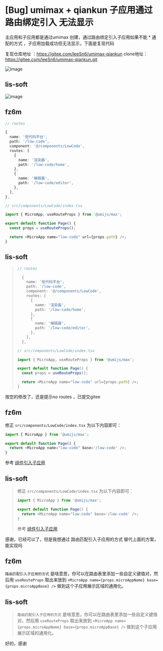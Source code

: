 # [Bug] umimax + qiankun 子应用通过路由绑定引入 无法显示

主应用和子应用都是通过umimax 创建，通过路由绑定引入子应用如果不能 \* 通配的方式 ，子应用加载成功但无法显示，下面是复现代码

复现仓库地址 ：https://gitee.com/leeSn6/umimax-qiankun
clone地址： https://gitee.com/leeSn6/umimax-qiankun.git

![image](https://github.com/umijs/umi/assets/73830471/ebec8d3e-a80b-41d9-a31d-bef2cfb1417b)

## lis-soft

![image](https://github.com/umijs/umi/assets/73830471/e5aa87aa-601e-475c-abcf-89d46e07d77a)

## fz6m

```ts
// routes

{
  name: '低代码平台',
  path: '/low-code',
  component: '@/components/LowCode',
  routes: [
    {
      name: '渲染器',
      path: '/low-code/home',
    },
    {
      name: '编辑器',
      path: '/low-code/editor',
    },
  ],
},
```

```ts
// src/components/LowCode/index.tsx

import { MicroApp, useRouteProps } from '@umijs/max';

export default function Page() {
  const props = useRouteProps();

  return <MicroApp name="low-code" url={props.path} />;
}
```

## lis-soft

> ```ts
> // routes
>
>   {
>     name: '低代码平台',
>     path: '/low-code',
>     component: '@/components/LowCode',
>     routes: [
>       {
>         name: '渲染器',
>         path: '/low-code/home',
>       },
>       {
>         name: '编辑器',
>         path: '/low-code/editor',
>       },
>     ],
>   },
> ```
>
> ```ts
> // src/components/LowCode/index.tsx
>
> import { MicroApp, useRouteProps } from '@umijs/max';
>
> export default function Page() {
>   const props = useRouteProps();
>
>   return <MicroApp name="low-code" url={props.path} />;
> }
> ```

按您的修改了，还是提示no routes ，已提交gitee

## fz6m

修正 `src/components/LowCode/index.tsx` 为以下内容即可：

```ts
import { MicroApp } from '@umijs/max';

export default function Page() {
  return <MicroApp name="low-code" base='/low-code' />;
}
```

参考 [<MicroApp /> 组件引入子应用](https://umijs.org/docs/max/micro-frontend#microapp--%E7%BB%84%E4%BB%B6%E5%BC%95%E5%85%A5%E5%AD%90%E5%BA%94%E7%94%A8)

## lis-soft

> 修正 `src/components/LowCode/index.tsx` 为以下内容即可：
>
> ```ts
> import { MicroApp } from '@umijs/max';
>
> export default function Page() {
>   return <MicroApp name="low-code" base='/low-code' />;
> }
> ```
>
> 参考 [ 组件引入子应用](https://umijs.org/docs/max/micro-frontend#microapp--%E7%BB%84%E4%BB%B6%E5%BC%95%E5%85%A5%E5%AD%90%E5%BA%94%E7%94%A8)

感谢，已经可以了，但是我想通过 路由匹配引入子应用的方式 替代上面的方案，能实现吗

## fz6m

`路由匹配引入子应用的方式` 是啥意思，你可以在路由表里添加一些自定义键值对，然后用 `useRouteProps` 取出来放到 `<MicroApp name={props.microAppName} base={props.microAppBase} />` 做到这个子应用展示区域的通用化。

## lis-soft

> `路由匹配引入子应用的方式` 是啥意思，你可以在路由表里添加一些自定义键值对，然后用 `useRouteProps` 取出来放到 `<MicroApp name={props.microAppName} base={props.microAppBase} />` 做到这个子应用展示区域的通用化。

好的，感谢
